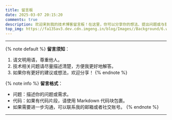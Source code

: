 ```yaml
---
title: 留言板
date: 2025-03-07 20:15:20
comments: true
description: 欢迎来到我的技术博客留言板！在这里，你可以分享你的想法、提出问题或与我交流技术话题。
top_img: https://fa135av3.dev.cdn.imgeng.in/blog/Images//Background/6.webp
---
```

***

{% note default %}
**留言须知**：
1. 请文明用语，尊重他人。
2. 技术相关问题请尽量描述清楚，方便我更好地解答。
3. 如果你有更好的建议或想法，欢迎分享！
	 {% endnote %}

{% note info %}
**留言格式**：
- 问题：描述你的问题或需求。
- 代码：如果有代码片段，请使用 Markdown 代码块包裹。
- 如果需要进一步沟通，可以联系我的邮箱或者社交账号。
	{% endnote %}

***
